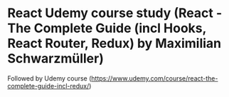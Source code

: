 # React Udemy course study (React - The Complete Guide (incl Hooks, React Router, Redux) by Maximilian Schwarzmüller)

Followed by Udemy course (https://www.udemy.com/course/react-the-complete-guide-incl-redux/)

